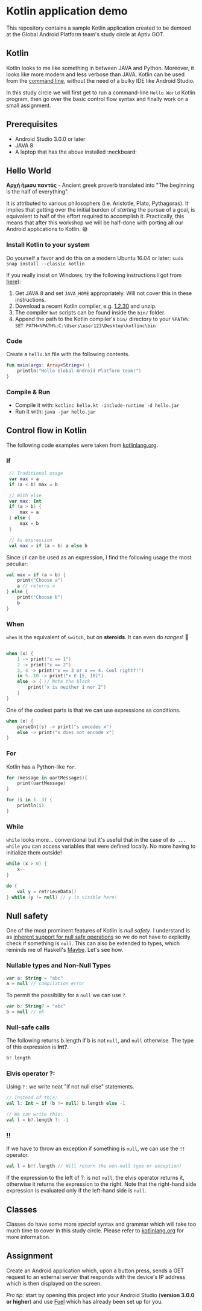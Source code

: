 # Kotlin application demo
This repository contains a sample Kotlin application created to be demoed at the Global Android Platform team's study circle at Aptiv GOT.

## Kotlin
Kotlin looks to me like something in between JAVA and Python. Moreover, it looks like more modern and less verbose than JAVA. Kotlin can be used from the [command line](https://kotlinlang.org/docs/tutorials/command-line.html), without the need of a bulky IDE like Android Studio.

In this study circle we will first get to run a command-line `Hello World` Kotlin program, then go over the basic control flow syntax and finally work on a small assignment.

## Prerequisites
* Android Studio 3.0.0 or later
* JAVA 8
* A laptop that has the above installed :neckbeard:

## Hello World
**Αρχή ήμισυ παντός** - Ancient greek proverb translated into "The beginning is the half of everything".

It is attributed to various philosophers (i.e. Aristotle, Plato, Pythagoras). It implies that getting over the initial burden of _starting_ the pursue of a goal, is equivalent to half of the effort required to accomplish it. Practically, this means that after this workshop we will be half-done with porting all our Android applications to Kotlin. :sweat_smile:  

### Install Kotlin to your system
Do yourself a favor and do this on a modern Ubuntu 16.04 or later: `sudo snap install --classic kotlin`

If you really insist on Windows, try the following instructions I got from [here](https://turreta.com/2017/05/22/kotlin-compile-and-run-from-windows-command-line/)):
1. Get JAVA 8 and set `JAVA_HOME` appropriately. Will not cover this in these instructions.
1. Download a recent Kotlin compiler, e.g. [1.2.30](https://github.com/JetBrains/kotlin/releases/download/v1.2.30/kotlin-compiler-1.2.30.zip) and unzip.
2. The compiler `bat` scripts can be found inside the `bin/` folder.
3. Append the path to the Kotlin compiler's `bin/` directory to your `%PATH%`: `SET PATH=%PATH%;C:\Users\user123\Desktop\kotlinc\bin`

### Code
Create a `hello.kt` file with the following contents.

```kotlin
fun main(args: Array<String>) {
    println("Hello Global Android Platform team!")
}
```

### Compile & Run
* Compile it with: `kotlinc hello.kt -include-runtime -d hello.jar`
* Run it with: `java -jar hello.jar`

## Control flow in Kotlin
The following code examples were taken from [kotlinlang.org](https://kotlinlang.org/docs/reference/control-flow.html).

### If

```kotlin
 // Traditional usage
 var max = a
 if (a < b) max = b

 // With else
 var max: Int
 if (a > b) {
     max = a
 } else {
     max = b
 }

 // As expression
 val max = if (a > b) a else b

```

Since `if` can be used as an expression, I find the following usage the most peculiar:

```kotlin
val max = if (a > b) {
    print("Choose a")
    a // returns a
} else {
    print("Choose b")
    b
}

```

### When
`when` is the equivalent of `switch`, but on **steroids**. It can even do _ranges_! :muscle:

```kotlin

when (x) {
    1 -> print("x == 1")
    2 -> print("x == 2")
    3, 4 -> print("x == 3 or x == 4. Cool right?!")
    in 5..10 -> print("x ∈ [5, 10]")
    else -> { // Note the block
        print("x is neither 1 nor 2")
    }
}

```

One of the coolest parts is that we can use expressions as conditions.

```kotlin
when (x) {
    parseInt(s) -> print("s encodes x")
    else -> print("s does not encode x")
}
```

### For
Kotlin has a Python-like `for`.

```kotlin
for (message in uartMessages){
    print(uartMessage)
}

for (i in 1..3) {
    println(i)
}

```

### While
`while` looks more... conventional but it's useful that in the case of `do ... while` you can access variables that were defined locally. No more having to initialize them outside!

```kotlin
while (x > 0) {
    x--
}

do {
    val y = retrieveData()
} while (y != null) // y is visible here!

```

## Null safety
One of the most prominent features of Kotlin is _null safety_. I understand is as [inherent support for null safe operations](https://kotlinlang.org/docs/reference/null-safety.html) so we do not have to explicitly check if something is `null`. This can also be extended to types, which reminds me of Haskell's [Maybe](https://hackage.haskell.org/package/base-4.10.1.0/docs/Data-Maybe.html). Let's see how.

### Nullable types and Non-Null Types
```kotlin
var a: String = "abc"
a = null // compilation error
```
To permit the possibility for a `null` we can use `?`.

```kotlin
var b: String? = "abc"
b = null // ok
```
### Null-safe calls
The following returns b.length if b is not `null`, and `null` otherwise. The type of this expression is **Int?**.

```kotlin
b?.length
```
### Elvis operator ?:
Using `?:` we write neat "if not null else" statements.
```kotlin
// Instead of this:
val l: Int = if (b != null) b.length else -1

// We can write this:
val l = b?.length ?: -1

```
### !!
If we have to throw an exception if something is `null`, we can use the `!!` operator.

```kotlin
val l = b!!.length // Will return the non-null type or exception!
```

If the expression to the left of ?: is not `null`, the elvis operator returns it, otherwise it returns the expression to the right. Note that the right-hand side expression is evaluated only if the left-hand side is `null`.

## Classes
Classes do have some more _special_ syntax and grammar which will take too much time to cover in this study circle. Please refer to [kotlinlang.org](https://kotlinlang.org/docs/reference/classes.html) for more information.

## Assignment
Create an Android application which, upon a button press, sends a GET request to an external server that responds with the device's IP address which is then displayed on the screen.

_Pro tip:_ start by opening this project into your Android Studio (**version 3.0.0 or higher**) and use [Fuel](https://github.com/kittinunf/Fuel) which has already been set up for you.
